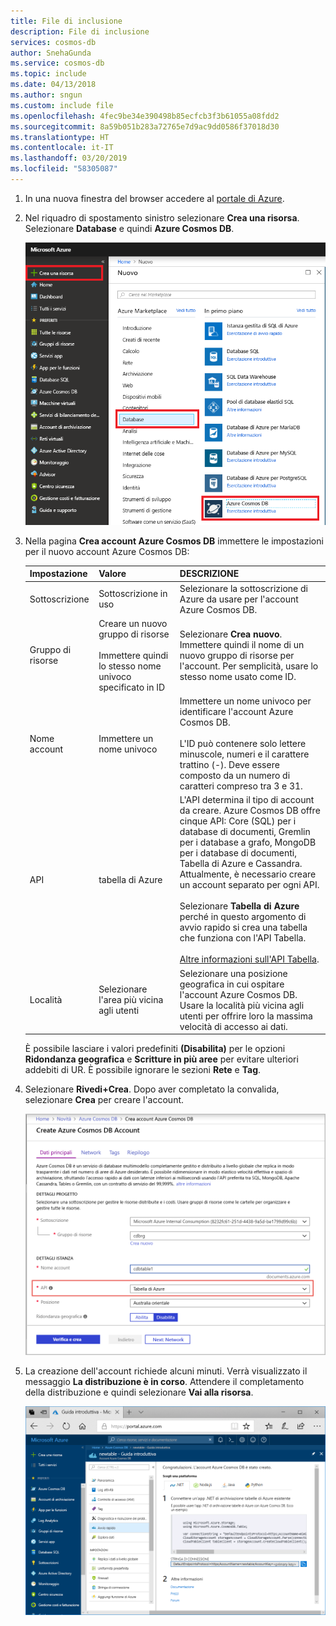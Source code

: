 ```yaml
---
title: File di inclusione
description: File di inclusione
services: cosmos-db
author: SnehaGunda
ms.service: cosmos-db
ms.topic: include
ms.date: 04/13/2018
ms.author: sngun
ms.custom: include file
ms.openlocfilehash: 4fec9be34e390498b85ecfcb3f3b61055a08fdd2
ms.sourcegitcommit: 8a59b051b283a72765e7d9ac9dd0586f37018d30
ms.translationtype: HT
ms.contentlocale: it-IT
ms.lasthandoff: 03/20/2019
ms.locfileid: "58305087"
---
```

1. In una nuova finestra del browser accedere al [portale di Azure](https://portal.azure.com/).
2. Nel riquadro di spostamento sinistro selezionare **Crea una risorsa**. Selezionare **Database** e quindi **Azure Cosmos DB**.
   
   ![Screenshot del portale di Azure in cui sono evidenziati Altri servizi e Azure Cosmos DB](./media/cosmos-db-create-dbaccount-table/create-nosql-db-databases-json-tutorial-1.png)

3. Nella pagina **Crea account Azure Cosmos DB** immettere le impostazioni per il nuovo account Azure Cosmos DB:
 
    Impostazione|Valore|DESCRIZIONE
    ---|---|---
    Sottoscrizione|Sottoscrizione in uso|Selezionare la sottoscrizione di Azure da usare per l'account Azure Cosmos DB. 
    Gruppo di risorse|Creare un nuovo gruppo di risorse<br><br>Immettere quindi lo stesso nome univoco specificato in ID|Selezionare **Crea nuovo**. Immettere quindi il nome di un nuovo gruppo di risorse per l'account. Per semplicità, usare lo stesso nome usato come ID. 
    Nome account|Immettere un nome univoco|Immettere un nome univoco per identificare l'account Azure Cosmos DB.<br><br>L'ID può contenere solo lettere minuscole, numeri e il carattere trattino (-). Deve essere composto da un numero di caratteri compreso tra 3 e 31.
    API|tabella di Azure|L'API determina il tipo di account da creare. Azure Cosmos DB offre cinque API: Core (SQL) per i database di documenti, Gremlin per i database a grafo, MongoDB per i database di documenti, Tabella di Azure e Cassandra. Attualmente, è necessario creare un account separato per ogni API. <br><br>Selezionare **Tabella di Azure** perché in questo argomento di avvio rapido si crea una tabella che funziona con l'API Tabella. <br><br>[Altre informazioni sull'API Tabella](../articles/cosmos-db/table-introduction.md).|
    Località|Selezionare l'area più vicina agli utenti|Selezionare una posizione geografica in cui ospitare l'account Azure Cosmos DB. Usare la località più vicina agli utenti per offrire loro la massima velocità di accesso ai dati.

    È possibile lasciare i valori predefiniti **(Disabilita)** per le opzioni **Ridondanza geografica** e **Scritture in più aree** per evitare ulteriori addebiti di UR. È possibile ignorare le sezioni **Rete** e **Tag**.

5. Selezionare **Rivedi+Crea**. Dopo aver completato la convalida, selezionare **Crea** per creare l'account. 
 
   ![Pagina del nuovo account per Azure Cosmos DB](./media/cosmos-db-create-dbaccount-table/azure-cosmos-db-create-new-account.png)

6. La creazione dell'account richiede alcuni minuti. Verrà visualizzato il messaggio **La distribuzione è in corso**. Attendere il completamento della distribuzione e quindi selezionare **Vai alla risorsa**.

    ![Riquadro Notifiche del portale di Azure](./media/cosmos-db-create-dbaccount-table/azure-cosmos-db-account-created.png)
